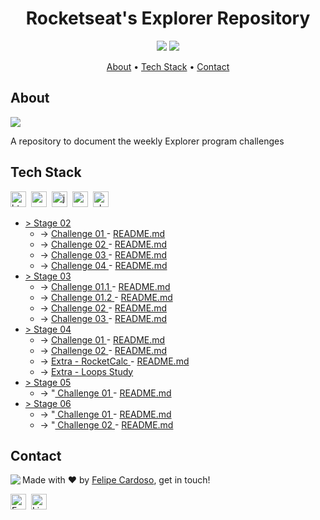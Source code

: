<h1 align="center">
	Rocketseat's Explorer Repository
</h1>

<p align="center">
	<img src="https://img.shields.io/github/last-commit//?color=green"/>
	<img src="https://img.shields.io/github/languages/count//?color=green"/>
</p>

<p align="center">
	<a href="#about">About</a> •
	<a href="#tech-stack">Tech Stack</a> •
	<a href="#contact">Contact</a> 
</p>

## About
<img src="https://www.rocketseat.com.br/_next/image?url=%2Fassets%2Flogos%2Frocketseat.svg&w=256&q=100">

A repository to document the weekly Explorer program challenges

## Tech Stack
<img src="https://img.shields.io/badge/Html5-05122A?style=flat&logo=html5" alt="html5 Badge" height="25">&nbsp;
<img src="https://img.shields.io/badge/Css3-05122A?style=flat&logo=css3" alt="css3 Badge" height="25">&nbsp;
<img src="https://img.shields.io/badge/Javascript-05122A?style=flat&logo=javascript" alt="javascript Badge" height="25">&nbsp;
<img src="https://img.shields.io/badge/Nodejs-05122A?style=flat&logo=node.js" alt="nodejs Badge" height="25">&nbsp;
<img src="https://img.shields.io/badge/Php-05122A?style=flat&logo=php" alt="php Badge" height="25">&nbsp;

<ul>
    <li> <a href='./stage02/' target='blank'>> Stage 02 </a>
        <ul>
            <li> -> <a href='./stage02/challenge01' target='blank'> Challenge 01 </a> - <a href='https://github.com/fcms14/rocketSeat_rep/tree/main/stage02/challenge01' target='blank'> README.md </a> </li>
            <li> -> <a href='./stage02/challenge02' target='blank'> Challenge 02 </a> - <a href='https://github.com/fcms14/rocketSeat_rep/tree/main/stage02/challenge02' target='blank'> README.md </a> </li>
            <li> -> <a href='./stage02/challenge03' target='blank'> Challenge 03 </a> - <a href='https://github.com/fcms14/rocketSeat_rep/tree/main/stage02/challenge03' target='blank'> README.md </a> </li>
            <li> -> <a href='./stage02/challenge04' target='blank'> Challenge 04 </a> - <a href='https://github.com/fcms14/rocketSeat_rep/tree/main/stage02/challenge04' target='blank'> README.md </a> </li>
        </ul>
    </li>
    <li> <a href='./stage03/' target='blank'>> Stage 03 </a>
        <ul>
            <li> -> <a href='./stage03/challenge01-1' target='blank'> Challenge 01.1 </a>  - <a href='https://github.com/fcms14/rocketSeat_rep/tree/main/stage03/challenge01-1' target='blank'> README.md </a> </li>
            <li> -> <a href='./stage03/challenge01-2' target='blank'> Challenge 01.2 </a>  - <a href='https://github.com/fcms14/rocketSeat_rep/tree/main/stage03/challenge01-2' target='blank'> README.md </a> </li>
            <li> -> <a href='./stage03/challenge02' target='blank'> Challenge 02     </a>  - <a href='https://github.com/fcms14/rocketSeat_rep/tree/main/stage03/challenge02' target='blank'> README.md </a> </li>
            <li> -> <a href='./stage03/challenge03' target='blank'> Challenge 03     </a>  - <a href='https://github.com/fcms14/rocketSeat_rep/tree/main/stage03/challenge03' target='blank'> README.md </a> </li>
        </ul>
    </li>
    <li> <a href='/stage04/' target='blank'>> Stage 04 </a>
        <ul>
            <li> -> <a href='./stage04/challenge01' target='blank'> Challenge 01 </a>                          - <a href='https://github.com/fcms14/rocketSeat_rep/tree/main/stage04/challenge01' target='blank'> README.md </a> </li>
            <li> -> <a href='./stage04/challenge02' target='blank'> Challenge 02 </a>                          - <a href='https://github.com/fcms14/rocketSeat_rep/tree/main/stage04/challenge02' target='blank'> README.md </a> </li>
            <li> -> <a href='./stage04/extra-rocketCalc' target='blank'> Extra - RocketCalc </a>               - <a href='https://github.com/fcms14/rocketSeat_rep/tree/main/stage04/extra-rocketCalc' target='blank'> README.md </a> </li>
            <li> -> <a href='https://codepen.io/fcms14/pen/abEMdVy' target='blank'> Extra - Loops Study </a>   </li>
        </ul>
    </li>
    <li> <a href='./stage05/' target='blank'>> Stage 05 </a>
        <ul>
            <li> -> "<a href='./stage05/challenge01' target='blank'> Challenge 01 </a> - <a href='https://github.com/fcms14/rocketSeat_rep/tree/main/stage05/challenge01' target='blank'> README.md </a> </li>
        </ul>
    </li>
    <li> <a href='./stage06/' target='blank'>> Stage 06 </a>
        <ul>
            <li> -> "<a href='https://rocket-stage06-spa.glitch.me/' target='blank'> Challenge 01 </a>    - <a href='https://github.com/fcms14/rocketSeat_rep/tree/main/stage06/challenge01' target='blank'> README.md </a> </li>
            <li> -> "<a href='https://lynxsw.com.br/gitFav/' target='blank'> Challenge 02 </a>            - <a href='https://github.com/fcms14/rocketSeat_rep/tree/main/stage06/challenge02' target='blank'> README.md </a> </li>
        </ul>
    </li>
</ul>

## Contact
<img align="left" src="https://avatars.githubusercontent.com/fcms14?size=100">

Made with ❤️ by [Felipe Cardoso](https://github.com/fcms14), get in touch!

<a href="mailto:fcms14" target="_blank"><img src="https://img.shields.io/badge/Email-D14836?style=flat&logo=gmail&logoColor=white" alt="Email Badge" height="25"></a>&nbsp;
<a href="https://www.linkedin.com/in/fcms14" target="_blank"><img src="https://img.shields.io/badge/Linkedin-0077B5?style=flat&logo=linkedin&logoColor=white" alt="LinkedIn Badge" height="25"></a>&nbsp;

<br clear="left"/>
